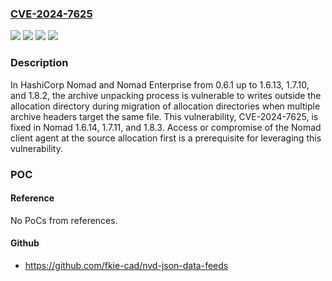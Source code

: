 ### [CVE-2024-7625](https://cve.mitre.org/cgi-bin/cvename.cgi?name=CVE-2024-7625)
![](https://img.shields.io/static/v1?label=Product&message=Nomad%20Enterprise&color=blue)
![](https://img.shields.io/static/v1?label=Product&message=Nomad&color=blue)
![](https://img.shields.io/static/v1?label=Version&message=0.6.1%20&color=brightgreen)
![](https://img.shields.io/static/v1?label=Vulnerability&message=CWE-610%3A%20Externally%20Controlled%20Reference%20to%20a%20Resource%20in%20Another%20Sphere&color=brightgreen)

### Description

In HashiCorp Nomad and Nomad Enterprise from 0.6.1 up to 1.6.13, 1.7.10, and 1.8.2, the archive unpacking process is vulnerable to writes outside the allocation directory during migration of allocation directories when multiple archive headers target the same file. This vulnerability, CVE-2024-7625, is fixed in Nomad 1.6.14, 1.7.11, and 1.8.3. Access or compromise of the Nomad client agent at the source allocation first is a prerequisite for leveraging this vulnerability.

### POC

#### Reference
No PoCs from references.

#### Github
- https://github.com/fkie-cad/nvd-json-data-feeds

